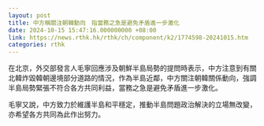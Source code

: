```yaml
---
layout: post
title: 中方稱關注朝韓動向　指當務之急是避免矛盾進一步激化
date: 2024-10-15 15:47:16.000000000 +08:00
link: https://news.rthk.hk/rthk/ch/component/k2/1774598-20241015.htm
categories: rthk
---
```


在北京，外交部發言人毛寧回應涉及朝鮮半島局勢的提問時表示，中方注意到有關北韓炸毀韓朝邊境部分道路的情況，作為半島近鄰，中方關注朝韓關係動向，強調半島局勢緊張不符合各方共同利益，當務之急是避免矛盾進一步激化。

毛寧又說，中方致力於維護半島和平穩定，推動半島問題政治解決的立場無改變，亦希望各方共同為此作出努力。
